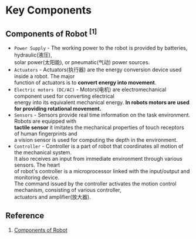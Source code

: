 # Key Components 


## Components of Robot <sup>[1]</sup>
* `Power Supply` - The working power to the robot is provided by batteries, hydraulic(液压), <br>
  solar power(太阳能), or pneumatic(气动) power sources.
* `Actuators` - Actuators(执行器) are the energy conversion device used inside a robot. The major <br>
  function of actuators is to **convert energy into movement**.
* `Electric motors (DC/AC)` - Motors(电机) are electromechanical component used for converting electrical <br>
  energy into its equivalent mechanical energy. **In robots motors are used for providing rotational movement.**
* `Sensors` - Sensors provide real time information on the task environment. Robots are equipped with <br>
  **tactile sensor** it imitates the mechanical properties of touch receptors of human fingerprints and <br>
  a vision sensor is used for computing the depth in the environment.
* `Controller` - Controller is a part of robot that coordinates all motion of the mechanical system. <br>
  It also receives an input from immediate environment through various sensors. The heart <br>
  of robot's controller is a microprocessor linked with the input/output and monitoring device. <br>
  The command issued by the controller activates the motion control mechanism, consisting of various controller, <br>
  actuators and amplifier(放大器).


## Reference
1. [Components of Robot](https://www.javatpoint.com/components-of-robot)
